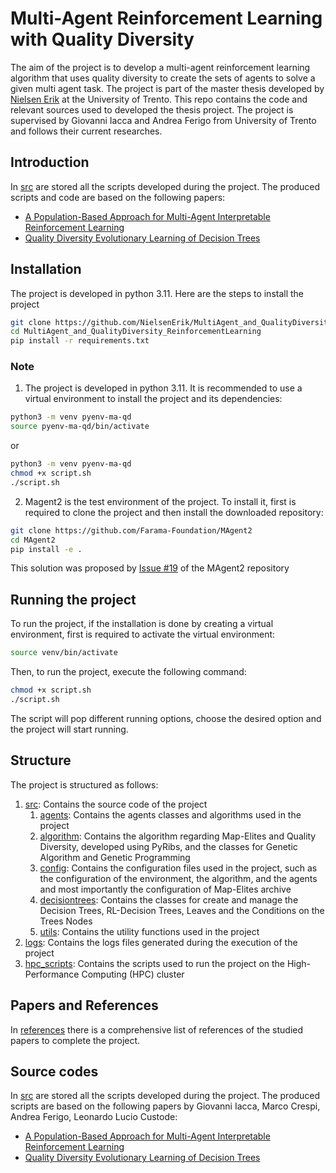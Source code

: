 # Multi-Agent Reinforcement Learning with Quality Diversity
The aim of the project is to develop a multi-agent reinforcement learning algorithm that uses quality diversity to create the sets of agents to solve a given multi agent task. The project is part of the master thesis developed by [Nielsen Erik](github.com/NielsenErik) at the University of Trento.
This repo contains the code and relevant sources used to developed the thesis project. 
The project is supervised by Giovanni Iacca and Andrea Ferigo from University of Trento and follows their current researches.

## Introduction
In [src](/src) are stored all the scripts developed during the project. The produced scripts and code are based on the following papers:
- [A Population-Based Approach for Multi-Agent Interpretable Reinforcement Learning](https://papers.ssrn.com/sol3/papers.cfm?abstract_id=4467882)
- [Quality Diversity Evolutionary Learning of Decision Trees](https://arxiv.org/abs/2208.12758)

## Installation
The project is developed in python 3.11. Here are the steps to install the project
```bash
git clone https://github.com/NielsenErik/MultiAgent_and_QualityDiversity_ReinforcementLearning
cd MultiAgent_and_QualityDiversity_ReinforcementLearning
pip install -r requirements.txt
```
### Note
1. The project is developed in python 3.11. It is recommended to use a virtual environment to install the project and its dependencies:
```bash
python3 -m venv pyenv-ma-qd
source pyenv-ma-qd/bin/activate
```
or
```bash
python3 -m venv pyenv-ma-qd
chmod +x script.sh
./script.sh
```

2. Magent2 is the test environment of the project. To install it, first is required to clone the project and then install the downloaded repository:
```bash
git clone https://github.com/Farama-Foundation/MAgent2
cd MAgent2
pip install -e .
```
This solution was proposed by [Issue #19](https://github.com/Farama-Foundation/MAgent2/issues/19) of the MAgent2 repository

## Running the project
To run the project, if the installation is done by creating a virtual environment, first is required to activate the virtual environment:
```bash
source venv/bin/activate
```
Then, to run the project, execute the following command:
```bash
chmod +x script.sh
./script.sh
```
The script will pop different running options, choose the desired option and the project will start running.

## Structure
The project is structured as follows:
1. [src](/src): Contains the source code of the project
    1. [agents](/src/agents): Contains the agents classes and algorithms used in the project
    2. [algorithm](/src/algorithm): Contains the algorithm regarding Map-Elites and Quality Diversity, developed using PyRibs, and the classes for Genetic Algorithm and Genetic Programming
    3. [config](/src/config): Contains the configuration files used in the project, such as the configuration of the environment, the algorithm, and the agents and most importantly the configuration of Map-Elites archive
    4. [decisiontrees](/src/decisiontrees): Contains the classes for create and manage the Decision Trees, RL-Decision Trees, Leaves and the Conditions on the Trees Nodes
    5. [utils](/src/utils): Contains the utility functions used in the project
2. [logs](/logs): Contains the logs files generated during the execution of the project
3. [hpc_scripts](/hpc_scripts): Contains the scripts used to run the project on the High-Performance Computing (HPC) cluster

## Papers and References
In [references](/references) there is a comprehensive list of references of the studied papers to complete the project.

## Source codes
In [src](/src) are stored all the scripts developed during the project. The produced scripts are based on the following papers by Giovanni Iacca, Marco Crespi, Andrea Ferigo, Leonardo Lucio Custode:
- [A Population-Based Approach for Multi-Agent Interpretable Reinforcement Learning](https://papers.ssrn.com/sol3/papers.cfm?abstract_id=4467882)
- [Quality Diversity Evolutionary Learning of Decision Trees](https://arxiv.org/abs/2208.12758)
